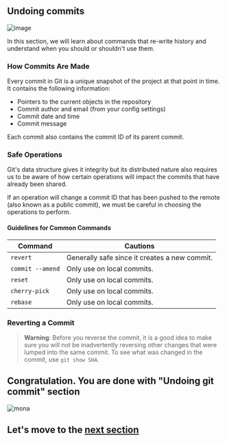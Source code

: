 ## Undoing commits

![image](https://user-images.githubusercontent.com/5396174/169838055-e2ac5ba2-dd75-4c89-a13a-dfec0da8ccb6.png)

In this section, we will learn about commands that re-write history and understand when you should or shouldn't use them.

### How Commits Are Made

Every commit in Git is a unique snapshot of the project at that point in time. It contains the following information:

- Pointers to the current objects in the repository
- Commit author and email (from your config settings)
- Commit date and time
- Commit message


Each commit also contains the commit ID of its parent commit.


### Safe Operations

Git's data structure gives it integrity but its distributed nature also requires us to be aware of how certain operations will impact the commits that have already been shared.

If an operation will change a commit ID that has been pushed to the remote (also known as a public commit), we must be careful in choosing the operations to perform.

#### Guidelines for Common Commands

| Command | Cautions |
| ------- | -------- |
| `revert`  | Generally safe since it creates a new commit.|
| `commit --amend` | Only use on local commits.
| `reset` | Only use on local commits.
| `cherry-pick` | Only use on local commits.
| `rebase` | Only use on local commits.

### Reverting a Commit


> **Warning**: Before you reverse the commit, it is a good idea to make sure you will not be inadvertently reversing other changes that were lumped into the same commit. To see what was changed in the commit, use `git show SHA`.

## Congratulation. You are done with "Undoing git commit" section

![mona](https://user-images.githubusercontent.com/5396174/187010589-a9cbdd9f-f9eb-4e3b-bac0-4abeb8714e8d.png) 

## Let's move to the [next section](4_GitRevert_With_Exercise.md)

